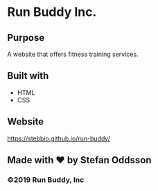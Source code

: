 # Run Buddy Inc.

## Purpose
A website that offers fitness training services.

## Built with
* HTML
* CSS

## Website
https://stebbio.github.io/run-buddy/

## Made with ❤️ by Stefan Oddsson

### ©️2019 Run Buddy, Inc
